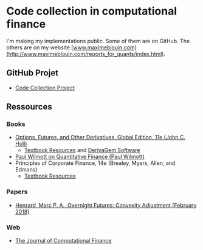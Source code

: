 # Code collection in computational finance

I'm making my implementations public. Some of them are on GitHub. The others are on my website [www.maximeblouin.com](http://www.maximeblouin.com/reports_for_quants/index.html).

## GitHub Projet

* [Code Collection Project](https://github.com/users/maximeblouin/projects/2/views/1)

## Ressources

### Books

* [Options, Futures, and Other Derivatives, Global Edition, 11e (John C. Hull)](https://www.pearson.com/en-us/subject-catalog/p/options-futures-and-other-derivatives/P200000005938/9780136939917)
  * [Textbook Resources](http://www-2.rotman.utoronto.ca/~hull/ofod/) and [DerivaGem Software](http://www-2.rotman.utoronto.ca/~hull/software/index.html)
* [Paul Wilmott on Quantitative Finance (Paul Wilmott)](https://www.wiley.com/en-us/Paul+Wilmott+on+Quantitative+Finance%2C+3+Volume+Set%2C+2nd+Edition-p-9781118836835)
* Principles of Corporate Finance, 14e (Brealey, Myers, Allen, and Edmans)
  * [Textbook Resources](https://www.mhhe.com/brealey14e)

### Papers

* [Henrard, Marc P. A., Overnight Futures: Convexity Adjustment (February 2018)](https://papers.ssrn.com/sol3/papers.cfm?abstract_id=3134346)

### Web

* [The Journal of Computational Finance](https://www.risk.net/journal-of-computational-finance)
